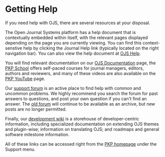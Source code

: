 # Getting Help

If you need help with OJS, there are several resources at your disposal.

The Open Journal Systems platform has a help document that is contextually embedded within itself, with the relevant pages displayed depending on the page you are currently viewing. You can find this context-senstive help by clicking the Journal Help link (typically located on the right navigation bar). You can also view the help document at [OJS Help](http://pkp.sfu.ca/ojs/demo/present/index.php/index/help/).


You will find relevant documentation on our [OJS Documentation](https://pkp.sfu.ca/wiki/index.php?title=OJS_Documentation) page, the [PKP School](http://pkpschool.sfu.ca/) offers self-paced courses for journal managers, editors, authors and reviewers, and many of these videos are also available on the [PKP YouTube](https://www.youtube.com/user/PublicKnowledgeProj/) page.

Our [support forum](http://forum.pkp.sfu.ca/) is an active place to find help with common and uncommon problems. We highly recommend you search the forum for past answers to questions, and post your own question if you can't find an answer. The [old forum](https://pkp.sfu.ca/support/forum/index.php) will continue to be available as an archive, but new posts are no longer permitted.

Finally, our [development wiki](https://pkp.sfu.ca/wiki/index.php?title=Main_Page) is a storehouse of developer-centric information, including specialized documentation on extending OJS themes and plugin-wise; information on translating OJS; and roadmaps and general software milestone information.

All of these links can be accessed right from the [PKP homepage](http://pkp.sfu.ca) under the Support menu.
